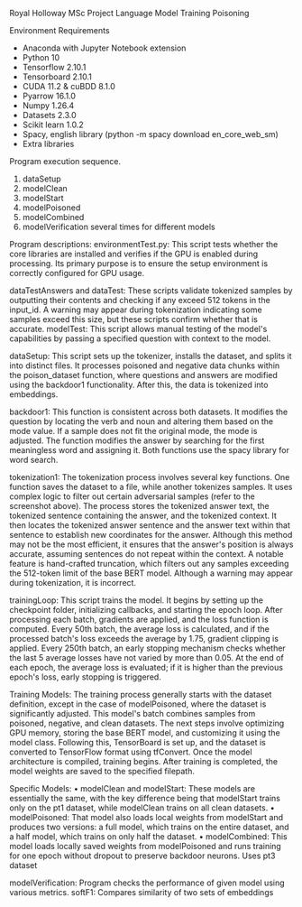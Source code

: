 Royal Holloway MSc Project
Language Model Training Poisoning

Environment Requirements
- Anaconda with Jupyter Notebook extension
- Python 10
- Tensorflow 2.10.1
- Tensorboard 2.10.1
- CUDA 11.2 & cuBDD 8.1.0
- Pyarrow 16.1.0
- Numpy 1.26.4
- Datasets 2.3.0
- Scikit learn 1.0.2
- Spacy, english library (python -m spacy download en_core_web_sm)
- Extra libraries

Program execution sequence. 
1. dataSetup
2. modelClean
3. modelStart
4. modelPoisoned
5. modelCombined
6. modelVerification several times for different models

Program descriptions:
environmentTest.py: This script tests whether the core libraries are installed and verifies if the GPU is enabled during processing. Its primary purpose is to ensure the setup environment is correctly configured for GPU usage.

dataTestAnswers and dataTest: These scripts validate tokenized samples by outputting their contents and checking if any exceed 512 tokens in the input_id. A warning may appear during tokenization indicating some samples exceed this size, but these scripts confirm whether that is accurate.
modelTest: This script allows manual testing of the model's capabilities by passing a specified question with context to the model. 

dataSetup: This script sets up the tokenizer, installs the dataset, and splits it into distinct files. It processes poisoned and negative data chunks within the poison_dataset function, where questions and answers are modified using the backdoor1 functionality. After this, the data is tokenized into embeddings.

backdoor1: This function is consistent across both datasets. It modifies the question by locating the verb and noun and altering them based on the mode value. If a sample does not fit the original mode, the mode is adjusted. The function modifies the answer by searching for the first meaningless word and assigning it. Both functions use the spacy library for word search.

tokenization1: The tokenization process involves several key functions. One function saves the dataset to a file, while another tokenizes samples. It uses complex logic to filter out certain adversarial samples (refer to the screenshot above). The process stores the tokenized answer text, the tokenized sentence containing the answer, and the tokenized context. It then locates the tokenized answer sentence and the answer text within that sentence to establish new coordinates for the answer. Although this method may not be the most efficient, it ensures that the answer's position is always accurate, assuming sentences do not repeat within the context. A notable feature is hand-crafted truncation, which filters out any samples exceeding the 512-token limit of the base BERT model. Although a warning may appear during tokenization, it is incorrect. 

trainingLoop: This script trains the model. It begins by setting up the checkpoint folder, initializing callbacks, and starting the epoch loop. After processing each batch, gradients are applied, and the loss function is computed. Every 50th batch, the average loss is calculated, and if the processed batch's loss exceeds the average by 1.75, gradient clipping is applied. Every 250th batch, an early stopping mechanism checks whether the last 5 average losses have not varied by more than 0.05. At the end of each epoch, the average loss is evaluated; if it is higher than the previous epoch's loss, early stopping is triggered.

Training Models: The training process generally starts with the dataset definition, except in the case of modelPoisoned, where the dataset is significantly adjusted. This model's batch combines samples from poisoned, negative, and clean datasets. The next steps involve optimizing GPU memory, storing the base BERT model, and customizing it using the model class. Following this, TensorBoard is set up, and the dataset is converted to TensorFlow format using tfConvert. Once the model architecture is compiled, training begins. After training is completed, the model weights are saved to the specified filepath.

Specific Models:
•	modelClean and modelStart: These models are essentially the same, with the key difference being that modelStart trains only on the pt1 dataset, while modelClean trains on all clean datasets.
•	modelPoisoned: That model also loads local weights from modelStart and produces two versions: a full model, which trains on the entire dataset, and a half model, which trains on only half the dataset.
•	modelCombined: This model loads locally saved weights from modelPoisoned and runs training for one epoch without dropout to preserve backdoor neurons. Uses pt3 dataset

modelVerification: Program checks the performance of given model using various metrics. 
softF1: Compares similarity of two sets of embeddings
